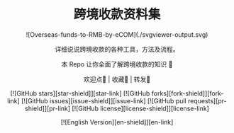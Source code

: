 <div align="center"><a name="readme-top"></a>
<h1>跨境收款资料集</h1>
![Overseas-funds-to-RMB-by-eCOM](./svgviewer-output.svg)

详细说说跨境收款的各种工具，方法及流程。

本 Repo 让你全面了解跨境收款的知识 🤩

欢迎点🌟 | 收藏🔖 | 转发🫰

[![GitHub stars][star-shield]][star-link]
[![GitHub forks][fork-shield]][fork-link]
[![GitHub issues][issue-shield]][issue-link]
[![GitHub pull requests][pr-shield]][pr-link]
[![GitHub license][license-shield]][license-link]

[![English Version][en-shield]][en-link]

</div>

